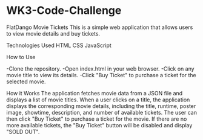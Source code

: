 # WK3-Code-Challenge

FlatDango Movie Tickets
This is a simple web application that allows users to view movie details and buy tickets.

Technologies Used
HTML
CSS
JavaScript

How to Use

-Clone the repository.
-Open index.html in your web browser.
-Click on any movie title to view its details.
-Click "Buy Ticket" to purchase a ticket for the selected movie.

How it Works
The application fetches movie data from a JSON file and displays a list of movie titles. When a user clicks on a title, the application displays the corresponding movie details, including the title, runtime, poster image, showtime, description, and number of available tickets. The user can then click "Buy Ticket" to purchase a ticket for the movie. If there are no more available tickets, the "Buy Ticket" button will be disabled and display "SOLD OUT".